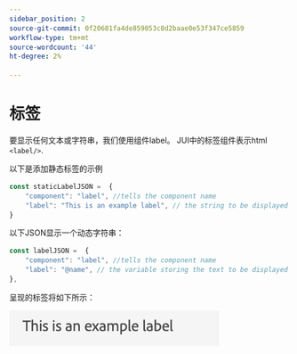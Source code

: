 ```yaml
---
sidebar_position: 2
source-git-commit: 0f20681fa4de859053c8d2baae0e53f347ce5859
workflow-type: tm+mt
source-wordcount: '44'
ht-degree: 2%

---
```



# 标签

要显示任何文本或字符串，我们使用组件label。
JUI中的标签组件表示html `<label/>`.

以下是添加静态标签的示例

```js title="staticLabel.js"
const staticLabelJSON =  {
    "component": "label", //tells the component name
    "label": "This is an example label", // the string to be displayed
}
```

以下JSON显示一个动态字符串：

```js title="dynamicLabel.js"
const labelJSON =  {
    "component": "label", //tells the component name
    "label": "@name", // the variable storing the text to be displayed
},
```

呈现的标签将如下所示：

![标签](./imgs/label.png "标签")